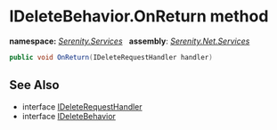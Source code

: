 # IDeleteBehavior.OnReturn method
**namespace:** *[Serenity.Services](../../README.md#serenity.services-namespace)*   **assembly**: *[Serenity.Net.Services](../../README.md)*

```csharp
public void OnReturn(IDeleteRequestHandler handler)
```

## See Also

* interface [IDeleteRequestHandler](../IDeleteRequestHandler.md)
* interface [IDeleteBehavior](../IDeleteBehavior.md)
